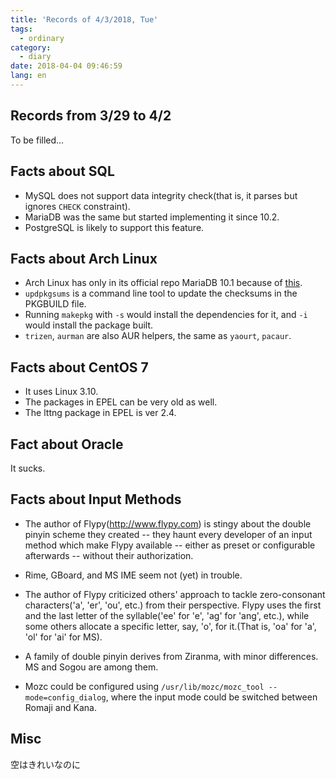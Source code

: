 ```yaml
---
title: 'Records of 4/3/2018, Tue'
tags:
  - ordinary
category:
  - diary
date: 2018-04-04 09:46:59
lang: en
---
```



## Records from 3/29 to 4/2

To be filled...

## Facts about SQL

* MySQL does not support data integrity check(that is, it parses but ignores `CHECK` constraint). 
* MariaDB was the same but started implementing it since 10.2.
* PostgreSQL is likely to support this feature.

## Facts about Arch Linux

* Arch Linux has only in its official repo MariaDB 10.1 because of [this](https://lists.archlinux.org/pipermail/arch-general/2017-September/044255.html).
* `updpkgsums` is a command line tool to update the checksums in the PKGBUILD file.
* Running `makepkg` with `-s` would install the dependencies for it, and `-i` would install the package built.
* `trizen`, `aurman` are also AUR helpers, the same as `yaourt`, `pacaur`.

## Facts about CentOS 7

* It uses Linux 3.10.
* The packages in EPEL can be very old as well.
* The lttng package in EPEL is ver 2.4.

## Fact about Oracle

It sucks.

## Facts about Input Methods

* The author of Flypy(http://www.flypy.com) is stingy about the double pinyin scheme they created -- they haunt every developer of an input method which make Flypy available -- either as preset or configurable afterwards -- without their authorization.

* Rime, GBoard, and MS IME seem not (yet) in trouble.

* The author of Flypy criticized others' approach to tackle zero-consonant characters('a', 'er', 'ou', etc.) from their perspective. Flypy uses the first and the last letter of the syllable('ee' for 'e', 'ag' for 'ang', etc.), while some others allocate a specific letter, say, 'o', for it.(That is, 'oa' for 'a', 'ol' for 'ai' for MS).

* A family of double pinyin derives from Ziranma, with minor differences. MS and Sogou are among them.

* Mozc could be configured using `/usr/lib/mozc/mozc_tool --mode=config_dialog`, where the input mode could be switched between Romaji and Kana.

## Misc

空はきれいなのに